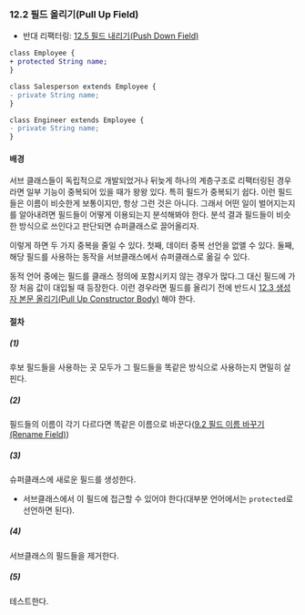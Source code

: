 ### 12.2 필드 올리기(Pull Up Field)
- 반대 리팩터링: [12.5 필드 내리기(Push Down Field)](https://github.com/wonder13662/refactoring-v2/blob/writing/chapter12/12-5.md)
``` diff
class Employee {
+ protected String name;  
}

class Salesperson extends Employee {
- private String name;
}

class Engineer extends Employee {
- private String name;
}
```

#### 배경
서브 클래스들이 독립적으로 개발되었거나 뒤늦게 하나의 계층구조로 리팩터링된 경우라면 일부 기능이 중복되어 있을 때가 왕왕 있다. 특히 필드가 중복되기 쉽다. 이런 필드들은 이름이 비슷한게 보통이지만, 항상 그런 것은 아니다. 그래서 어떤 일이 벌어지는지를 알아내려면 필드들이 어떻게 이용되는지 분석해봐야 한다. 분석 결과 필드들이 비슷한 방식으로 쓰인다고 판단되면 슈퍼클래스로 끌어올리자.

이렇게 하면 두 가지 중복을 줄일 수 있다. 첫째, 데이터 중복 선언을 없앨 수 있다. 둘째, 해당 필드를 사용하는 동작을 서브클래스에서 슈퍼클래스로 옮길 수 있다.

동적 언어 중에는 필드를 클래스 정의에 포함시키지 않는 경우가 많다.그 대신 필드에 가장 처음 값이 대입될 때 등장한다. 이런 경우라면 필드를 올리기 전에 반드시 [12.3 생성자 본문 올리기(Pull Up Constructor Body)](https://github.com/wonder13662/refactoring-v2/blob/writing/chapter12/12-3.md) 해야 한다.
#### 절차
##### (1)
후보 필드들을 사용하는 곳 모두가 그 필드들을 똑같은 방식으로 사용하는지 면밀히 살핀다.
##### (2)
필드들의 이름이 각기 다르다면 똑같은 이름으로 바꾼다([9.2 필드 이름 바꾸기(Rename Field)](https://github.com/wonder13662/refactoring-v2/blob/writing/chapter09/9-2.md))
##### (3)
슈퍼클래스에 새로운 필드를 생성한다.
- 서브클래스에서 이 필드에 접근할 수 있어야 한다(대부분 언어에서는 `protected`로 선언하면 된다).
##### (4)
서브클래스의 필드들을 제거한다.
##### (5)
테스트한다.

